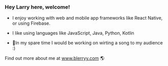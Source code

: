 ### Hey Larry here, welcome!

<!-- Here are some ideas to get you started:

- 🔭 I’m currently working on ...
- 🌱 I’m currently learning ...
- 👯 I’m looking to collaborate on ...
- 🤔 I’m looking for help with ...
- 💬 Ask me about ...
- 📫 How to reach me: ...
- 😄 Pronouns: ...
- ⚡ Fun fact: ... -->

- I enjoy working with web and mobile app frameworks like React Native, or using Firebase.
- I like using languages like JavaScript, Java, Python, Kotlin

- 🎸In my spare time I would be working on wirting a song to my audience :) 

Find out more about me at www.blerryy.com 🌎
